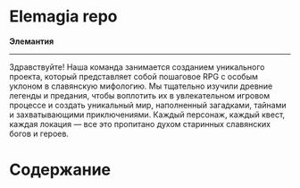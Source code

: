 # Elemagia repo

**Элемантия**

___
Здравствуйте! Наша команда занимается созданием уникального проекта, который представляет собой пошаговое RPG 
с особым уклоном в славянскую мифологию. Мы тщательно изучили древние легенды и предания, чтобы воплотить их 
в увлекательном игровом процессе и создать уникальный мир, наполненный загадками, тайнами и захватывающими приключениями.
Каждый персонаж, каждый квест, каждая локация — все это пропитано духом старинных славянских богов и героев.

# Содержание 
